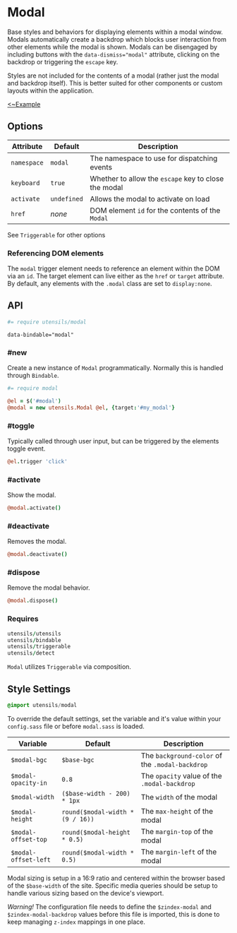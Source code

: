 # Modal
Base styles and behaviors for displaying elements within a modal window.
Modals automatically create a backdrop which blocks user interaction
from other elements while the modal is shown. Modals can be disengaged
by including buttons with the `data-dismiss="modal"` attribute, clicking
on the backdrop or triggering the `escape` key.

Styles are not included for the contents of a modal (rather just the
modal and backdrop itself). This is better suited for other components
or custom layouts within the application.

[<~Example](markup/modal.html.haml)


## Options

Attribute   | Default     | Description
----------- | ----------- | -------------------------------------------
`namespace` | `modal`     | The namespace to use for dispatching events
`keyboard`  | `true`      | Whether to allow the `escape` key to close the modal
`activate`  | `undefined` | Allows the modal to activate on load
`href`      | _none_      | DOM element `id` for the contents of the `Modal`

See `Triggerable` for other options

### Referencing DOM elements
The `modal` trigger element needs to reference an element within the DOM
via an `id`. The target element can live either as the `href` or
`target` attribute. By default, any elements with the `.modal` class are
set to `display:none`.


## API
```coffee
#= require utensils/modal
```

```haml
data-bindable="modal"
```

### #new
Create a new instance of `Modal` programmatically. Normally this is
handled through `Bindable`.

```coffee
#= require modal

@el = $('#modal')
@modal = new utensils.Modal @el, {target:'#my_modal'}
```

### #toggle
Typically called through user input, but can be triggered by the
elements toggle event.

```coffee
@el.trigger 'click'
```

### #activate
Show the modal.

```coffee
@modal.activate()
```

### #deactivate
Removes the modal.

```coffee
@modal.deactivate()
```

### #dispose
Remove the modal behavior.

```coffee
@modal.dispose()
```

### Requires
```coffee
utensils/utensils
utensils/bindable
utensils/triggerable
utensils/detect
```

`Modal` utilizes `Triggerable` via composition.


## Style Settings
```sass
@import utensils/modal
```

To override the default settings, set the variable and it's value
within your `config.sass` file or before `modal.sass` is loaded.

Variable                  | Default                          | Description
------------------------- | -------------------------------- | -------------------------------------------
`$modal-bgc`              | `$base-bgc`                      | The `background-color` of the `.modal-backdrop`
`$modal-opacity-in`       | `0.8`                            | The `opacity` value of the `.modal-backdrop`
`$modal-width`            | `($base-width - 200) * 1px`      | The `width` of the modal
`$modal-height`           | `round($modal-width * (9 / 16))` | The `max-height` of the modal
`$modal-offset-top`       | `round($modal-height * 0.5)`     | The `margin-top` of the modal
`$modal-offset-left`      | `round($modal-width * 0.5)`      | The `margin-left` of the modal

Modal sizing is setup in a 16:9 ratio and centered within the browser
based of the `$base-width` of the site. Specific media queries should be
setup to handle various sizing based on the device's viewport.

_Warning!_ The configuration file needs to define the `$zindex-modal`
and `$zindex-modal-backdrop` values before this file is imported, this
is done to keep managing `z-index` mappings in one place.

